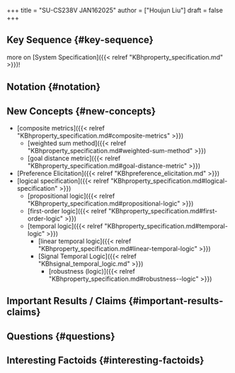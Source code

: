 +++
title = "SU-CS238V JAN162025"
author = ["Houjun Liu"]
draft = false
+++

## Key Sequence {#key-sequence}

more on [System Specification]({{< relref "KBhproperty_specification.md" >}})!


## Notation {#notation}


## New Concepts {#new-concepts}

-   [composite metrics]({{< relref "KBhproperty_specification.md#composite-metrics" >}})
    -   [weighted sum method]({{< relref "KBhproperty_specification.md#weighted-sum-method" >}})
    -   [goal distance metric]({{< relref "KBhproperty_specification.md#goal-distance-metric" >}})
-   [Preference Elicitation]({{< relref "KBhpreference_elicitation.md" >}})
-   [logical specification]({{< relref "KBhproperty_specification.md#logical-specification" >}})
    -   [propositional logic]({{< relref "KBhproperty_specification.md#propositional-logic" >}})
    -   [first-order logic]({{< relref "KBhproperty_specification.md#first-order-logic" >}})
    -   [temporal logic]({{< relref "KBhproperty_specification.md#temporal-logic" >}})
        -   [linear temporal logic]({{< relref "KBhproperty_specification.md#linear-temporal-logic" >}})
        -   [Signal Temporal Logic]({{< relref "KBhsignal_temporal_logic.md" >}})
            -   [robustness (logic)]({{< relref "KBhproperty_specification.md#robustness--logic" >}})


## Important Results / Claims {#important-results-claims}


## Questions {#questions}


## Interesting Factoids {#interesting-factoids}
